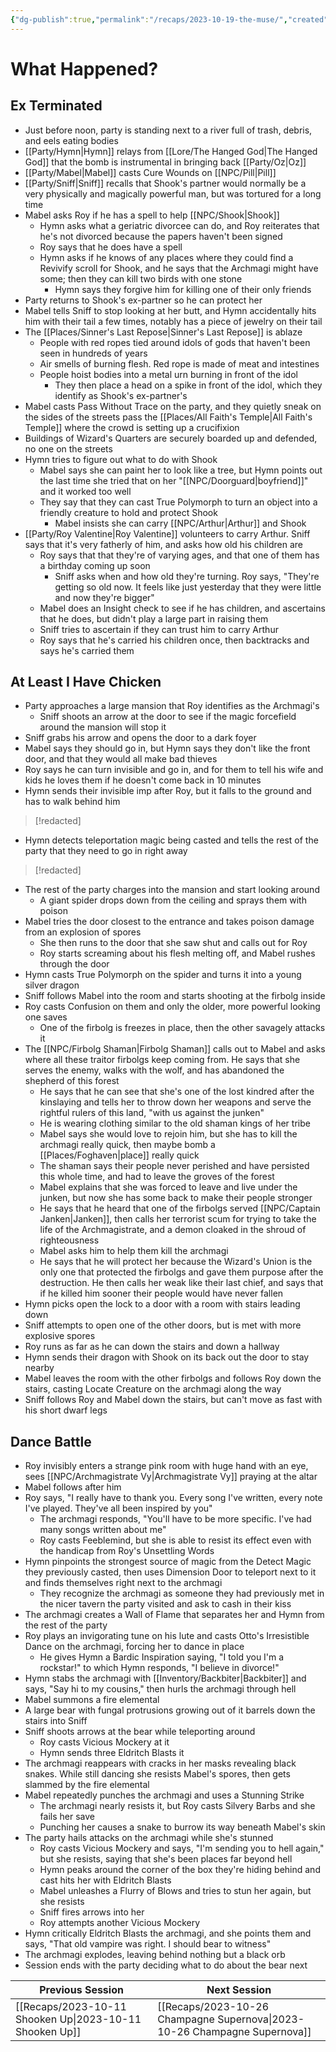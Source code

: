 ```yaml
---
{"dg-publish":true,"permalink":"/recaps/2023-10-19-the-muse/","created":"","updated":""}
---
```



# What Happened? 

## Ex Terminated

- Just before noon, party is standing next to a river full of trash, debris, and eels eating bodies
- [[Party/Hymn\|Hymn]] relays from [[Lore/The Hanged God\|The Hanged God]] that the bomb is instrumental in bringing back [[Party/Oz\|Oz]]
- [[Party/Mabel\|Mabel]] casts Cure Wounds on [[NPC/Pill\|Pill]] 
- [[Party/Sniff\|Sniff]] recalls that Shook's partner would normally be a very physically and magically powerful man, but was tortured for a long time 
- Mabel asks Roy if he has a spell to help [[NPC/Shook\|Shook]] 
	- Hymn asks what a geriatric divorcee can do, and Roy reiterates that he's not divorced because the papers haven't been signed 
	- Roy says that he does have a spell 
	- Hymn asks if he knows of any places where they could find a Revivify scroll for Shook, and he says that the Archmagi might have some; then they can kill two birds with one stone 
		- Hymn says they forgive him for killing one of their only friends 
- Party returns to Shook's ex-partner so he can protect her 
- Mabel tells Sniff to stop looking at her butt, and Hymn accidentally hits him with their tail a few times, notably has a piece of jewelry on their tail 
- The [[Places/Sinner's Last Repose\|Sinner's Last Repose]] is ablaze 
	- People with red ropes tied around idols of gods that haven't been seen in hundreds of years 
	- Air smells of burning flesh. Red rope is made of meat and intestines 
	- People hoist bodies into a metal urn burning in front of the idol 
		-  They then place a head on a spike in front of the idol, which they identify as Shook's ex-partner's 
- Mabel casts Pass Without Trace on the party, and they quietly sneak on the sides of the streets pass the [[Places/All Faith's Temple\|All Faith's Temple]] where the crowd is setting up a crucifixion 
- Buildings of Wizard's Quarters are securely boarded up and defended, no one on the streets 
- Hymn tries to figure out what to do with Shook 
	- Mabel says she can paint her to look like a tree, but Hymn points out the last time she tried that on her "[[NPC/Doorguard\|boyfriend]]" and it worked too well
	- They say that they can cast True Polymorph to turn an object into a friendly creature to hold and protect Shook 
		- Mabel insists she can carry [[NPC/Arthur\|Arthur]] and Shook 
- [[Party/Roy Valentine\|Roy Valentine]] volunteers to carry Arthur. Sniff says that it's very fatherly of him, and asks how old his children are
	- Roy says that that they're of varying ages, and that one of them has a birthday coming up soon 
		- Sniff asks when and how old they're turning. Roy says, "They're getting so old now. It feels like just yesterday that they were little and now they're bigger"
	- Mabel does an Insight check to see if he has children, and ascertains that he does, but didn't play a large part in raising them
	- Sniff tries to ascertain if they can trust him to carry Arthur
	- Roy says that he's carried his children once, then backtracks and says he's carried them

## At Least I Have Chicken
- Party approaches a large mansion that Roy identifies as the Archmagi's
	- Sniff shoots an arrow at the door to see if the magic forcefield around the mansion will stop it
- Sniff grabs his arrow and opens the door to a dark foyer
- Mabel says they should go in, but Hymn says they don't like the front door, and that they would all make bad thieves 
- Roy says he can turn invisible and go in, and for them to tell his wife and kids he loves them if he doesn't come back in 10 minutes 
- Hymn sends their invisible imp after Roy, but it falls to the ground and has to walk behind him

>[!redacted]


- Hymn detects teleportation magic being casted and tells the rest of the party that they need to go in right away


>[!redacted]

- The rest of the party charges into the mansion and start looking around 
	- A giant spider drops down from the ceiling and sprays them with poison
- Mabel tries the door closest to the entrance and takes poison damage from an explosion of spores 
	- She then runs to the door that she saw shut and calls out for Roy 
	- Roy starts screaming about his flesh melting off, and Mabel rushes through the door
- Hymn casts True Polymorph on the spider and turns it into a young silver dragon
- Sniff follows Mabel into the room and starts shooting at the firbolg inside 
- Roy casts Confusion on them and only the older, more powerful looking one saves
	- One of the firbolg is freezes in place, then the other savagely attacks it
- The [[NPC/Firbolg Shaman\|Firbolg Shaman]] calls out to Mabel and asks where all these traitor firbolgs keep coming from. He says that she serves the enemy, walks with the wolf, and has abandoned the shepherd of this forest
	- He says that he can see that she's one of the lost kindred after the kinslaying and tells her to throw down her weapons and serve the rightful rulers of this land, "with us against the junken"
	- He is wearing clothing similar to the old shaman kings of her tribe 
	- Mabel says she would love to rejoin him, but she has to kill the archmagi really quick, then maybe bomb a [[Places/Foghaven\|place]] really quick
	- The shaman says their people never perished and have persisted this whole time, and had to leave the groves of the forest 
	- Mabel explains that she was forced to leave and live under the junken, but now she has some back to make their people stronger
	- He says that he heard that one of the firbolgs served [[NPC/Captain Janken\|Janken]], then calls her terrorist scum for trying to take the life of the Archmagistrate, and a demon cloaked in the shroud of righteousness 
	- Mabel asks him to help them kill the archmagi 
	- He says that he will protect her because the Wizard's Union is the only one that protected the firbolgs and gave them purpose after the destruction. He then calls her weak like their last chief, and says that if he killed him sooner their people would have never fallen 
- Hymn picks open the lock to a door with a room with stairs leading down
- Sniff attempts to open one of the other doors, but is met with more explosive spores
- Roy runs as far as he can down the stairs and down a hallway
- Hymn sends their dragon with Shook on its back out the door to stay nearby
- Mabel leaves the room with the other firbolgs and follows Roy down the stairs, casting Locate Creature on the archmagi along the way
- Sniff follows Roy and Mabel down the stairs, but can't move as fast with his short dwarf legs


## Dance Battle
- Roy invisibly enters a strange pink room with huge hand with an eye, sees [[NPC/Archmagistrate Vy\|Archmagistrate Vy]] praying at the altar 
- Mabel follows after him
- Roy says, "I really have to thank you. Every song I've written, every note I've played. They've all been inspired by you" 
	- The archmagi responds, "You'll have to be more specific. I've had many songs written about me"
	- Roy casts Feeblemind, but she is able to resist its effect even with the handicap from Roy's Unsettling Words
- Hymn pinpoints the strongest source of magic from the Detect Magic they previously casted, then uses Dimension Door to teleport next to it and finds themselves right next to the archmagi 
	- They recognize the archmagi as someone they had previously met in the nicer tavern the party visited and ask to cash in their kiss 
- The archmagi creates a Wall of Flame that separates her and Hymn from the rest of the party
- Roy plays an invigorating tune on his lute and casts Otto's Irresistible Dance on the archmagi, forcing her to dance in place
	- He gives Hymn a Bardic Inspiration saying, "I told you I'm a rockstar!" to which Hymn responds, "I believe in divorce!"
- Hymn stabs the archmagi with [[Inventory/Backbiter\|Backbiter]] and says, "Say hi to my cousins," then hurls the archmagi through hell
- Mabel summons a fire elemental
- A large bear with fungal protrusions growing out of it barrels down the stairs into Sniff 
- Sniff shoots arrows at the bear while teleporting around 
	- Roy casts Vicious Mockery at it
	- Hymn sends three Eldritch Blasts it 
- The archmagi reappears with cracks in her masks revealing black snakes. While still dancing she resists Mabel's spores, then gets slammed by the fire elemental
- Mabel repeatedly punches the archmagi and uses a Stunning Strike 
	- The archmagi nearly resists it, but Roy casts Silvery Barbs and she fails her save 
	- Punching her causes a snake to burrow its way beneath Mabel's skin 
- The party hails attacks on the archmagi while she's stunned 
	- Roy casts Vicious Mockery and says, "I'm sending you to hell again," but she resists, saying that she's been places far beyond hell
	- Hymn peaks around the corner of the box they're hiding behind and cast hits her with Eldritch Blasts
	- Mabel unleashes a Flurry of Blows and tries to stun her again, but she resists 
	- Sniff fires arrows into her 
	- Roy attempts another Vicious Mockery
- Hymn critically Eldritch Blasts the archmagi, and she points them and says, "That old vampire was right. I should bear to witness"
- The archmagi explodes, leaving behind nothing but a black orb
- Session ends with the party deciding what to do about the bear next

|  **Previous Session**   |   **Next Session**   |
| --- | --- |
| [[Recaps/2023-10-11 Shooken Up\|2023-10-11 Shooken Up]]  | [[Recaps/2023-10-26 Champagne Supernova\|2023-10-26 Champagne Supernova]] |